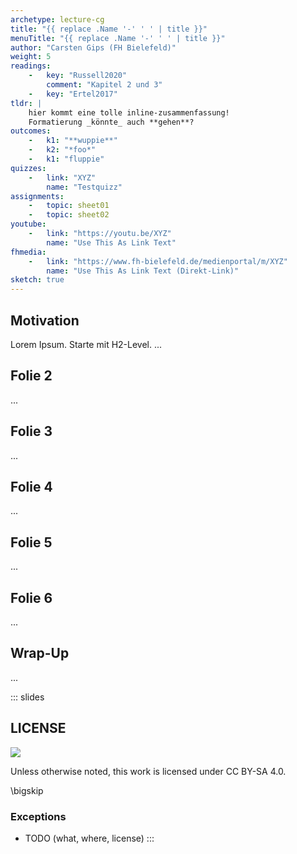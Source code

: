 ```yaml
---
archetype: lecture-cg
title: "{{ replace .Name '-' ' ' | title }}"
menuTitle: "{{ replace .Name '-' ' ' | title }}"
author: "Carsten Gips (FH Bielefeld)"
weight: 5
readings:
    -   key: "Russell2020"
        comment: "Kapitel 2 und 3"
    -   key: "Ertel2017"
tldr: |
    hier kommt eine tolle inline-zusammenfassung!
    Formatierung _könnte_ auch **gehen**?
outcomes:
    -   k1: "**wuppie**"
    -   k2: "*foo*"
    -   k1: "fluppie"
quizzes:
    -   link: "XYZ"
        name: "Testquizz"
assignments:
    -   topic: sheet01
    -   topic: sheet02
youtube:
    -   link: "https://youtu.be/XYZ"
        name: "Use This As Link Text"
fhmedia:
    -   link: "https://www.fh-bielefeld.de/medienportal/m/XYZ"
        name: "Use This As Link Text (Direkt-Link)"
sketch: true
---
```



## Motivation
Lorem Ipsum. Starte mit H2-Level.
...

## Folie 2
...

## Folie 3
...

## Folie 4
...

## Folie 5
...

## Folie 6
...

## Wrap-Up
...







<!-- DO NOT REMOVE - THIS IS A LAST SLIDE TO INDICATE THE LICENSE AND POSSIBLE EXCEPTIONS (IMAGES, ...). -->
::: slides
## LICENSE
![](https://licensebuttons.net/l/by-sa/4.0/88x31.png)

Unless otherwise noted, this work is licensed under CC BY-SA 4.0.

\bigskip

### Exceptions
*   TODO (what, where, license)
:::
